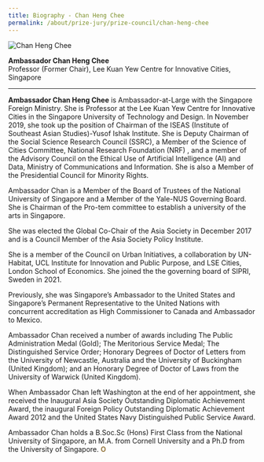 ```yaml
---
title: Biography - Chan Heng Chee
permalink: /about/prize-jury/prize-council/chan-heng-chee
---
```


<div style="width:150px"><img src="/images/jury/chan-heng-chee.jpg" alt="Chan Heng Chee" /></div>

**Ambassador Chan Heng Chee**<br>
Professor (Former Chair), Lee Kuan Yew Centre for Innovative Cities, Singapore

---

**Ambassador Chan Heng Chee** is Ambassador-at-Large with the Singapore Foreign Ministry. She is Professor at the Lee Kuan Yew Centre for Innovative Cities in the Singapore University of Technology and Design. In November 2019, she took up the position of Chairman of the ISEAS (Institute of Southeast Asian Studies)-Yusof Ishak Institute. She is Deputy Chairman of the Social Science Research Council (SSRC), a Member of the Science of Cities Committee, National Research Foundation (NRF) , and a member of the Advisory Council on the Ethical Use of Artificial Intelligence (AI) and Data, Ministry of Communications and Information. She is also a Member of the Presidential Council for Minority Rights.

Ambassador Chan is a Member of the Board of Trustees of the National University of Singapore and a Member of the Yale-NUS Governing Board. She is Chairman of the Pro-tem committee to establish a university of the arts in Singapore.

She was elected the Global Co-Chair of the Asia Society in December 2017 and is a Council Member of the Asia Society Policy Institute.

She is a member of the Council on Urban Initiatives, a collaboration by UN-Habitat, UCL Institute for Innovation and Public Purpose, and LSE Cities, London School of Economics. She joined the the governing board of SIPRI, Sweden in 2021.

Previously, she was Singapore’s Ambassador to the United States and Singapore’s Permanent Representative to the United Nations with concurrent accreditation as High Commissioner to Canada and Ambassador to Mexico.

Ambassador Chan received a number of awards including The Public Administration Medal (Gold); The Meritorious Service Medal; The Distinguished Service Order; Honorary Degrees of Doctor of Letters from the University of Newcastle, Australia and the University of Buckingham (United Kingdom); and an Honorary Degree of Doctor of Laws from the University of Warwick (United Kingdom).

When Ambassador Chan left Washington at the end of her appointment, she received the Inaugural Asia Society Outstanding Diplomatic Achievement Award, the inaugural Foreign Policy Outstanding Diplomatic Achievement Award 2012 and the United States Navy Distinguished Public Service Award.

Ambassador Chan holds a B.Soc.Sc (Hons) First Class from the National University of Singapore, an M.A. from Cornell University and a Ph.D from the University of Singapore. **<font color="#967942">O</font>**
